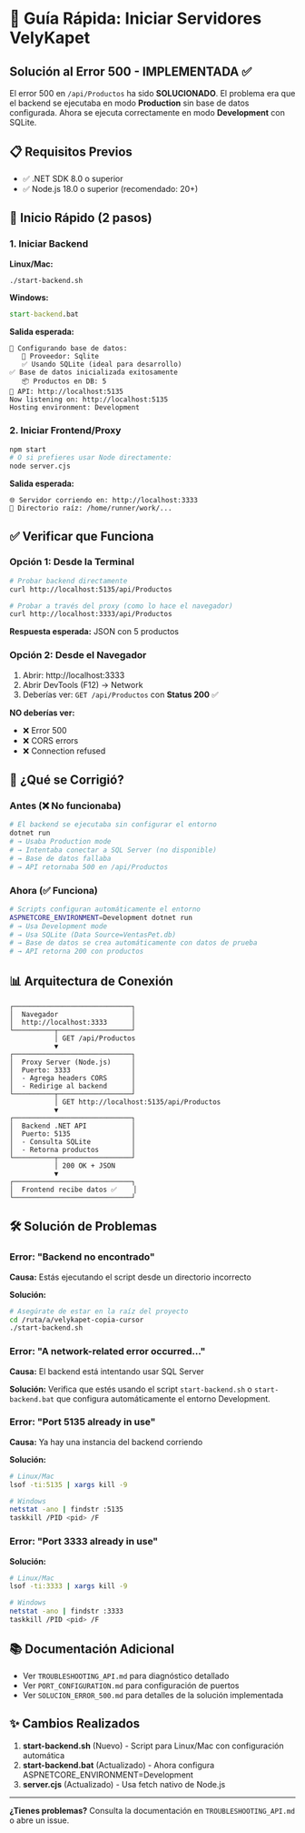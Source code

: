 # 🚀 Guía Rápida: Iniciar Servidores VelyKapet

## Solución al Error 500 - IMPLEMENTADA ✅

El error 500 en `/api/Productos` ha sido **SOLUCIONADO**. El problema era que el backend se ejecutaba en modo **Production** sin base de datos configurada. Ahora se ejecuta correctamente en modo **Development** con SQLite.

## 📋 Requisitos Previos

- ✅ .NET SDK 8.0 o superior
- ✅ Node.js 18.0 o superior (recomendado: 20+)

## 🎯 Inicio Rápido (2 pasos)

### 1. Iniciar Backend

**Linux/Mac:**
```bash
./start-backend.sh
```

**Windows:**
```cmd
start-backend.bat
```

**Salida esperada:**
```
🔧 Configurando base de datos:
   📌 Proveedor: Sqlite
   ✅ Usando SQLite (ideal para desarrollo)
✅ Base de datos inicializada exitosamente
   📦 Productos en DB: 5
📡 API: http://localhost:5135
Now listening on: http://localhost:5135
Hosting environment: Development
```

### 2. Iniciar Frontend/Proxy

```bash
npm start
# O si prefieres usar Node directamente:
node server.cjs
```

**Salida esperada:**
```
🌐 Servidor corriendo en: http://localhost:3333
📁 Directorio raíz: /home/runner/work/...
```

## ✅ Verificar que Funciona

### Opción 1: Desde la Terminal

```bash
# Probar backend directamente
curl http://localhost:5135/api/Productos

# Probar a través del proxy (como lo hace el navegador)
curl http://localhost:3333/api/Productos
```

**Respuesta esperada:** JSON con 5 productos

### Opción 2: Desde el Navegador

1. Abrir: http://localhost:3333
2. Abrir DevTools (F12) → Network
3. Deberías ver: `GET /api/Productos` con **Status 200** ✅

**NO deberías ver:**
- ❌ Error 500
- ❌ CORS errors
- ❌ Connection refused

## 🔧 ¿Qué se Corrigió?

### Antes (❌ No funcionaba)
```bash
# El backend se ejecutaba sin configurar el entorno
dotnet run
# → Usaba Production mode
# → Intentaba conectar a SQL Server (no disponible)
# → Base de datos fallaba
# → API retornaba 500 en /api/Productos
```

### Ahora (✅ Funciona)
```bash
# Scripts configuran automáticamente el entorno
ASPNETCORE_ENVIRONMENT=Development dotnet run
# → Usa Development mode
# → Usa SQLite (Data Source=VentasPet.db)
# → Base de datos se crea automáticamente con datos de prueba
# → API retorna 200 con productos
```

## 📊 Arquitectura de Conexión

```
┌─────────────────────────────┐
│  Navegador                  │
│  http://localhost:3333      │
└──────────┬──────────────────┘
           │ GET /api/Productos
           ▼
┌─────────────────────────────┐
│  Proxy Server (Node.js)     │
│  Puerto: 3333               │
│  - Agrega headers CORS      │
│  - Redirige al backend      │
└──────────┬──────────────────┘
           │ GET http://localhost:5135/api/Productos
           ▼
┌─────────────────────────────┐
│  Backend .NET API           │
│  Puerto: 5135               │
│  - Consulta SQLite          │
│  - Retorna productos        │
└──────────┬──────────────────┘
           │ 200 OK + JSON
           ▼
┌─────────────────────────────┐
│  Frontend recibe datos ✅    │
└─────────────────────────────┘
```

## 🛠️ Solución de Problemas

### Error: "Backend no encontrado"

**Causa:** Estás ejecutando el script desde un directorio incorrecto

**Solución:**
```bash
# Asegúrate de estar en la raíz del proyecto
cd /ruta/a/velykapet-copia-cursor
./start-backend.sh
```

### Error: "A network-related error occurred..."

**Causa:** El backend está intentando usar SQL Server

**Solución:** Verifica que estés usando el script `start-backend.sh` o `start-backend.bat` que configura automáticamente el entorno Development.

### Error: "Port 5135 already in use"

**Causa:** Ya hay una instancia del backend corriendo

**Solución:**
```bash
# Linux/Mac
lsof -ti:5135 | xargs kill -9

# Windows
netstat -ano | findstr :5135
taskkill /PID <pid> /F
```

### Error: "Port 3333 already in use"

**Solución:**
```bash
# Linux/Mac
lsof -ti:3333 | xargs kill -9

# Windows
netstat -ano | findstr :3333
taskkill /PID <pid> /F
```

## 📚 Documentación Adicional

- Ver `TROUBLESHOOTING_API.md` para diagnóstico detallado
- Ver `PORT_CONFIGURATION.md` para configuración de puertos
- Ver `SOLUCION_ERROR_500.md` para detalles de la solución implementada

## ✨ Cambios Realizados

1. **start-backend.sh** (Nuevo) - Script para Linux/Mac con configuración automática
2. **start-backend.bat** (Actualizado) - Ahora configura ASPNETCORE_ENVIRONMENT=Development
3. **server.cjs** (Actualizado) - Usa fetch nativo de Node.js

---

**¿Tienes problemas?** Consulta la documentación en `TROUBLESHOOTING_API.md` o abre un issue.
